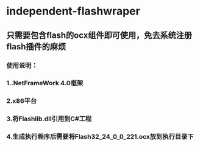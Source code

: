 # independent-flashwraper
## 只需要包含flash的ocx组件即可使用，免去系统注册flash插件的麻烦

### 使用说明：

### 1..NetFrameWork 4.0框架

### 2.x86平台
### 3.将Flashlib.dll引用到C#工程
### 4.生成执行程序后需要将Flash32_24_0_0_221.ocx放到执行目录下
